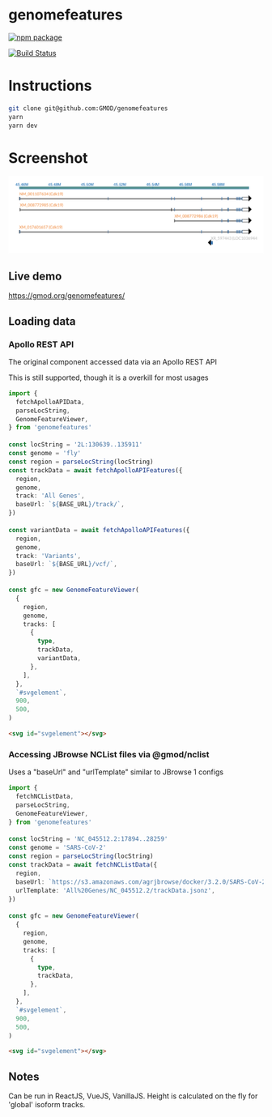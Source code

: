 # genomefeatures

[![npm package][npm-badge]][npm]

[![Build Status](https://img.shields.io/github/actions/workflow/status/GMOD/genomefeatures/push.yml?branch=main)](https://github.com/GMOD/genomefeatures/actions?query=branch%3Amain+workflow%3APush+)

[npm-badge]: https://img.shields.io/npm/v/genomefeatures.png?style=flat-square
[npm]: https://www.npmjs.com/package/genomefeatures

# Instructions

```bash
git clone git@github.com:GMOD/genomefeatures
yarn
yarn dev
```

# Screenshot

![Example 1](images/ExampleIsoform1.png)

## Live demo

https://gmod.org/genomefeatures/

## Loading data

### Apollo REST API

The original component accessed data via an Apollo REST API

This is still supported, though it is a overkill for most usages

```typescript
import {
  fetchApolloAPIData,
  parseLocString,
  GenomeFeatureViewer,
} from 'genomefeatures'

const locString = '2L:130639..135911'
const genome = 'fly'
const region = parseLocString(locString)
const trackData = await fetchApolloAPIFeatures({
  region,
  genome,
  track: 'All Genes',
  baseUrl: `${BASE_URL}/track/`,
})

const variantData = await fetchApolloAPIFeatures({
  region,
  genome,
  track: 'Variants',
  baseUrl: `${BASE_URL}/vcf/`,
})

const gfc = new GenomeFeatureViewer(
  {
    region,
    genome,
    tracks: [
      {
        type,
        trackData,
        variantData,
      },
    ],
  },
  `#svgelement`,
  900,
  500,
)
```

```html
<svg id="svgelement"></svg>
```

### Accessing JBrowse NCList files via @gmod/nclist

Uses a "baseUrl" and "urlTemplate" similar to JBrowse 1 configs

```typescript
import {
  fetchNCListData,
  parseLocString,
  GenomeFeatureViewer,
} from 'genomefeatures'

const locString = 'NC_045512.2:17894..28259'
const genome = 'SARS-CoV-2'
const region = parseLocString(locString)
const trackData = await fetchNCListData({
  region,
  baseUrl: `https://s3.amazonaws.com/agrjbrowse/docker/3.2.0/SARS-CoV-2/tracks/`,
  urlTemplate: 'All%20Genes/NC_045512.2/trackData.jsonz',
})

const gfc = new GenomeFeatureViewer(
  {
    region,
    genome,
    tracks: [
      {
        type,
        trackData,
      },
    ],
  },
  `#svgelement`,
  900,
  500,
)
```

```html
<svg id="svgelement"></svg>
```

## Notes

Can be run in ReactJS, VueJS, VanillaJS. Height is calculated on the fly for
'global' isoform tracks.

```

```
